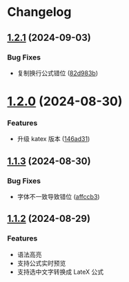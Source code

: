 # Changelog

## [1.2.1](https://github.com/liuchuzhang/wangeditor-plugin-formula-plus/compare/v1.2.0...v1.2.1) (2024-09-03)


### Bug Fixes

* 复制换行公式错位 ([82d983b](https://github.com/liuchuzhang/wangeditor-plugin-formula-plus/commit/82d983b9599f46c95f2254b1694abae8907937e7))

# [1.2.0](https://github.com/liuchuzhang/wangeditor-plugin-formula-plus/compare/v1.1.3...v1.2.0) (2024-08-30)


### Features

* 升级 katex 版本 ([146ad31](https://github.com/liuchuzhang/wangeditor-plugin-formula-plus/commit/146ad312747033460aa7a48fc16ab349084a1358))

## [1.1.3](https://github.com/liuchuzhang/wangeditor-plugin-formula-plus/compare/v1.1.2...v1.1.3) (2024-08-30)


### Bug Fixes

* 字体不一致导致错位 ([affccb3](https://github.com/liuchuzhang/wangeditor-plugin-formula-plus/commit/affccb3cc8524b9b52c83e8707f18607425a6306))

## [1.1.2](https://github.com/wangeditor-team/wangEditor-plugin-formula/compare/v1.1.1...v1.1.2) (2024-08-29)

### Features

* 语法高亮
* 支持公式实时预览
* 支持选中文字转换成 LateX 公式
